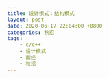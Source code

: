 ```yaml
---
title: 设计模式：结构模式
layout: post
date: 2020-06-17 22:04:00 +0800
categories: 秋招
tags:
	- c/c++
	- 设计模式
	- 面经
	- 秋招
---
```


